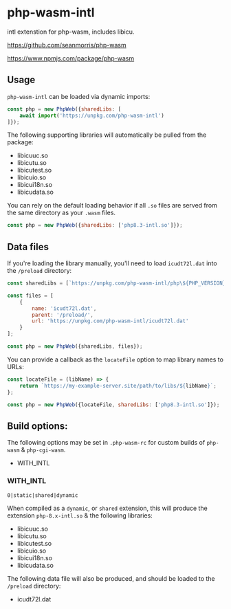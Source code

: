 # php-wasm-intl

intl extenstion for php-wasm, includes libicu.

https://github.com/seanmorris/php-wasm

https://www.npmjs.com/package/php-wasm

## Usage

`php-wasm-intl` can be loaded via dynamic imports:

```javascript
const php = new PhpWeb({sharedLibs: [
    await import('https://unpkg.com/php-wasm-intl')
]});
```

The following supporting libraries will automatically be pulled from the package:

* libicuuc.so
* libicutu.so
* libicutest.so
* libicuio.so
* libicui18n.so
* libicudata.so

You can rely on the default loading behavior if all `.so` files are served from the same directory as your `.wasm` files.

```javascript
const php = new PhpWeb({sharedLibs: ['php8.3-intl.so']});
```

## Data files

If you're loading the library manually, you'll need to load `icudt72l.dat` into the  `/preload` directory:

```javascript
const sharedLibs = [`https://unpkg.com/php-wasm-intl/php\${PHP_VERSION}-intl.so`];

const files = [
    {
        name: 'icudt72l.dat',
        parent: '/preload/',
        url: 'https://unpkg.com/php-wasm-intl/icudt72l.dat'
    }
];

const php = new PhpWeb({sharedLibs, files});
```

You can provide a callback as the `locateFile` option to map library names to URLs:

```javascript
const locateFile = (libName) => {
    return `https://my-example-server.site/path/to/libs/${libName}`;
};

const php = new PhpWeb({locateFile, sharedLibs: ['php8.3-intl.so']});
```

## Build options:

The following options may be set in `.php-wasm-rc` for custom builds of `php-wasm` & `php-cgi-wasm`.

* WITH_INTL

### WITH_INTL

`0|static|shared|dynamic`

When compiled as a `dynamic`, or `shared` extension, this will produce the extension `php-8.x-intl.so` & the following libraries:

* libicuuc.so
* libicutu.so
* libicutest.so
* libicuio.so
* libicui18n.so
* libicudata.so

The following data file will also be produced, and should be loaded to the `/preload` directory:

* icudt72l.dat

